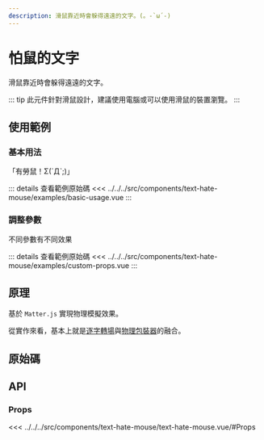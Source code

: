 ```yaml
---
description: 滑鼠靠近時會躲得遠遠的文字。(。-`ω´-)
---
```


<script setup>
import SourceLinkList from '../../../src/components/source-link-list.vue'

import BasicUsage from '../../../src/components/text-hate-mouse/examples/basic-usage.vue'
import CustomProps from '../../../src/components/text-hate-mouse/examples/custom-props.vue'
</script>

# 怕鼠的文字 <Badge type="info" text="text" />

滑鼠靠近時會躲得遠遠的文字。

::: tip
此元件針對滑鼠設計，建議使用電腦或可以使用滑鼠的裝置瀏覽。
:::

## 使用範例

### 基本用法

「有勞鼠！Σ(ˊДˋ;)」

<basic-usage/>

::: details 查看範例原始碼
<<< ../../../src/components/text-hate-mouse/examples/basic-usage.vue
:::

### 調整參數

不同參數有不同效果

<custom-props/>

::: details 查看範例原始碼
<<< ../../../src/components/text-hate-mouse/examples/custom-props.vue
:::

## 原理

基於 `Matter.js` 實現物理模擬效果。

從實作來看，基本上就是[逐字轉場](https://chillcomponent.codlin.me/components/text-characters-transition/)與[物理包裝器](https://chillcomponent.codlin.me/components/wrapper-physics/)的融合。

## 原始碼

<source-link-list name="text-hate-mouse"/>

## API

### Props

<<< ../../../src/components/text-hate-mouse/text-hate-mouse.vue/#Props
